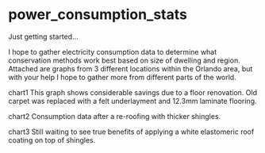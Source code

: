 power_consumption_stats
=======================

Just getting started...

I hope to gather electricity consumption data to determine what conservation methods work best based on size of dwelling and region.  Attached are graphs from 3 different locations within the Orlando area, but with your help I hope to gather more from different parts of the world.

chart1
  This graph shows considerable savings due to a floor renovation.  Old carpet was replaced with a felt underlayment and 12.3mm laminate flooring. 

chart2
  Consumption data after a re-roofing with thicker shingles.

chart3
  Still waiting to see true benefits of applying a white elastomeric roof coating on top of shingles.




